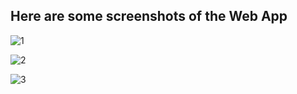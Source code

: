 ## Here are some screenshots of the Web App

![1](https://i.imgur.com/8qZZA35.png)

![2](https://i.imgur.com/42f4xdU.png)

![3](https://user-images.githubusercontent.com/94157520/213773214-3fef981a-6e9b-41cf-bf12-6bd584d7ec6b.png)
